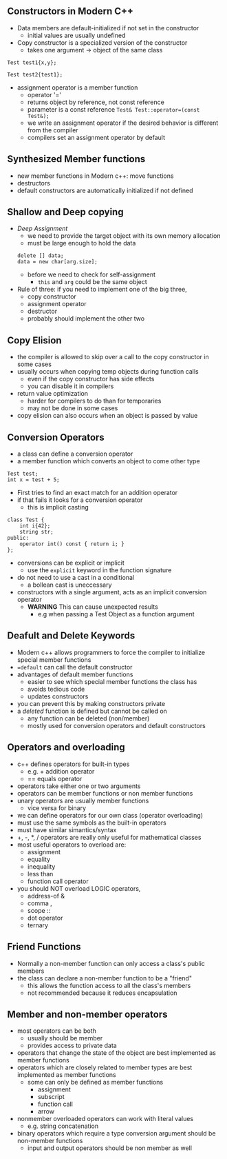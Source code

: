 ## Constructors in Modern C++
- Data members are default-initialized if not set in the constructor
    - initial values are usually undefined
- Copy constructor is a specialized version of the constructor
    - takes one argument -> object of the same class

```
Test test1{x,y};

Test test2{test1};
```
- assignment operator is a member function
    - operator '='
    - returns object by reference, not const reference
    - parameter is a const reference
    `Test& Test::operator=(const Test&);`
    - we write an assignment operator if the desired behavior is different from the compiler
    - compilers set an assignment operator by default

## Synthesized Member functions
- new member functions in Modern c++: move functions
- destructors
- default constructors are automatically initialized if not defined

## Shallow and Deep copying
- *Deep Assignment*
    - we need to provide the target object with its own memory allocation
    - must be large enough to  hold the data
    ```
    delete [] data;
    data = new char[arg.size];
    ```
    - before we need to check for self-assignment
        - `this` and `arg` could be the same object
- Rule of three: if you need to implement one of the big three,
    - copy constructor
    - assignment operator
    - destructor
    - probably should implement the other two

## Copy Elision
- the compiler is allowed to skip over a call to the copy constructor in some cases
- usually occurs when copying temp objects during function calls
    - even if the copy constructor has side effects
    - you can disable it in compilers
- return value optimization
    - harder for compilers to do than for temporaries
    - may not be done in some cases
- copy elision can also occurs when an object is passed by value

## Conversion Operators
- a class can define a conversion operator
- a member function which converts an object to come other type

```
Test test;
int x = test + 5;
```
- First tries to find an exact match for an addition operator
- if that fails it looks for a conversion operator
    - this is implicit casting
```
class Test {
    int i{42};
    string str;
public:
    operator int() const { return i; }
};
```
- conversions can be explicit or implicit
    - use the `explicit` keyword in the function signature
- do not need to use a cast in a conditional
    - a bollean cast is uneccessary
- constructors with a single argument, acts as an implicit conversion operator
    - **WARNING** This can cause unexpected results
        - e.g when passing a Test Object as a function argument

## Deafult and Delete Keywords
- Modern c++ allows programmers to force the compiler to initialize special member functions
- `=default` can call the default constructor
- advantages of default member functions
    - easier to see which special member functions the class has
    - avoids tedious code
    - updates constructors
- you can prevent this by making constructors private
- a *deleted* function is defined but cannot be called on
    - any function can  be deleted (non/member)
    - mostly used for conversion operators and default constructors

## Operators and overloading
- c++ defines operators for built-in types
    - e.g. + addition operator
    - == equals operator
- operators take either one or two arguments
- operators can be member functions or non member functions
- unary operators are usually member functions
    - vice versa for binary
- we can define operators for our own class (operator overloading)
- must use the same symbols as the built-in operators
- must have similar simantics/syntax
- +, -, *, / operators are really only useful for mathematical classes
- most useful operators to overload are:
    - assignment
    - equality
    - inequality
    - less than
    - function call operator
- you should NOT overload LOGIC operators, 
    - address-of &
    - comma ,
    - scope ::
    - dot operator
    - ternary

## Friend Functions
- Normally a non-member function can only access a class's public members
- the class can declare a non-member function to be a "friend"
    - this allows the function access to all the class's members
    - not recommended because it reduces encapsulation

## Member and non-member operators
- most operators can be both
    - usually should be member
    - provides access to private data
- operators that change the state of the object are best implemented as member functions
- operators which are closely related to member types are best implemented as member functions
    - some can only be defined as member functions
        - assignment
        - subscript
        - function call
        - arrow
- nonmember overloaded operators can work with literal values
    - e.g. string concatenation
- binary operators which require a type conversion argument should be non-member functions
    - input and output operators should be non member as well